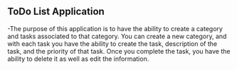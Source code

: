 ## ToDo List Application
-The purpose of this application is to have the ability to create a category and tasks associated to that category. You can create a new category, and with each task you have the ability to create the task, description of the task, and the priority of that task. Once you complete the task, you have the ability to delete it as well as edit the information. 
